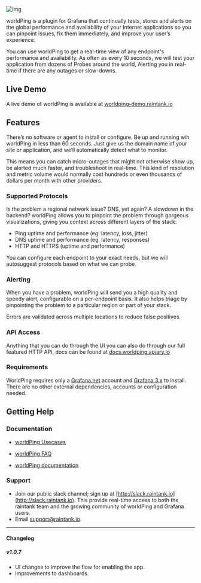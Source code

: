 ![img](https://circleci.com/gh/raintank/worldping-app.svg?style=shield&circle-token=:circle-token)

worldPing is a plugin for Grafana that continually tests, stores and alerts on the global performance and availability of your Internet applications so you can pinpoint issues, fix them immediately, and improve your user’s experience.

You can use worldPing to get a real-time view of any endpoint's performance and availability. As often as every 10 seconds, we will test your application from dozens of Probes around the world, Alerting you in real-time if there are any outages or slow-downs.


## Live Demo

A live demo of worldPing is available at [worldping-demo.raintank.io](http://worldping-demo.raintank.io/)

## Features

There’s no software or agent to install or configure. Be up and running wih worldPing in less than 60 seconds. Just give us the domain name of your site or application, and we’ll automatically detect what to monitor.

This means you can catch micro-outages that might not otherwise show up, be alerted much faster, and troubleshoot in real-time. This kind of resolution and metric volume would normally cost hundreds or even thousands of dollars per month with other providers.


### Supported Protocols

Is the problem a regional network issue? DNS, yet again? A slowdown in the backend? worldPing allows you to pinpoint the problem through gorgeous visualizations, giving you context across different layers of the stack:

- Ping uptime and performance (eg. latency, loss, jitter)
- DNS uptime and performance (eg. latency, responses)
- HTTP and HTTPS (uptime and performance)

You can configure each endpoint to your exact needs, but we will autosuggest protocols based on what we can probe.

### Alerting

When you have a problem, worldPing will send you a high quality and speedy alert, configurable on a per-endpoint basis. It also helps triage by pinpointing the problem to a particular region or part of your stack.

Errors are validated across multiple locations to reduce false positives.

### API Access
Anything that you can do through the UI you can also do through our full featured HTTP API, docs can be found at [docs.worldping.apiary.io](http://docs.worldping.apiary.io)

### Requirements
WorldPing requires only a [Grafana.net](http://grafana.net) account and [Grafana 3.x](http://grafana.org/download) to install. There are no other external dependencies, accounts or configuration needed.

## Getting Help

### Documentation
- [worldPing Usecases](http://worldping.raintank.io/worldping/use-cases)

- [worldPing FAQ](http://worldping.raintank.io/worldping/faq)

- [worldPing documentation](http://worldping.raintank.io/docs/)

### Support
- Join our public slack channel; sign up at [http://slack.raintank.io](http://slack.raintank.io). This provide real-time access to both the raintank team and the growing community of worldPing and Grafana users.
- Email [support@raintank.io](mailto:support@raintank.io).

------

#### Changelog

##### v1.0.7
- UI changes to improve the flow for enabling the app.
- Improvements to dashboards.
